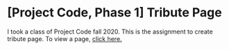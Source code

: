 # [Project Code, Phase 1] Tribute Page
I took a class of Project Code fall 2020. This is the assignment to create tribute page.
To view a page, <a href="https://hanbyeoll.github.io/tributepage/">click here.</a>

